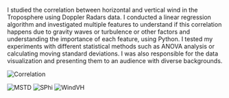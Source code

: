 
I studied the correlation between horizontal and vertical wind in the Troposphere using Doppler Radars data. I conducted a linear regression algorithm and investigated multiple features to understand if this correlation happens due to gravity waves or turbulence or other factors and understanding the importance of each feature, using Python. I tested my experiments with different statistical methods such as ANOVA analysis or calculating moving standard deviations. I was also responsible for the data visualization and presenting them to an audience with diverse backgrounds.




![Correlation](https://github.com/FarnoushAttarzadeh/Master-sProject.py/blob/a7f1ab7046435940cc94e7a28c78ad7fab9f8587/C201011Negrocreek.png)

![MSTD](https://github.com/FarnoushAttarzadeh/Master-sProject.py/blob/aaeb7207965a14560f6b59f6cfb5164673a5856b/Moving%20Average%20Height%20Vs.%20Moving%20STD%20%20both.png)
![SPhi](https://github.com/FarnoushAttarzadeh/Master-sProject.py/blob/aaeb7207965a14560f6b59f6cfb5164673a5856b/Run-Phi-2010-Seas-Wal.png)
![WindVH](https://github.com/FarnoushAttarzadeh/Master-sProject.py/blob/aaeb7207965a14560f6b59f6cfb5164673a5856b/Vertical%20Wind%20Vs.%20Horrizontal%20Wind.png)
